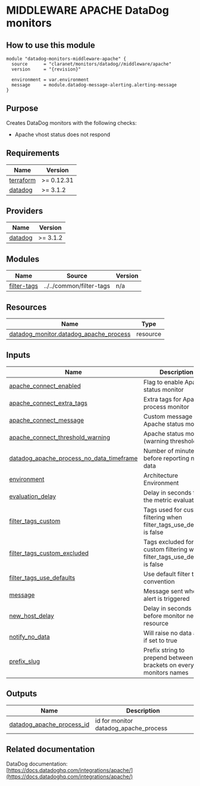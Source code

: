 # MIDDLEWARE APACHE DataDog monitors

## How to use this module

```hcl
module "datadog-monitors-middleware-apache" {
  source      = "claranet/monitors/datadog//middleware/apache"
  version     = "{revision}"

  environment = var.environment
  message     = module.datadog-message-alerting.alerting-message
}

```

## Purpose

Creates DataDog monitors with the following checks:

- Apache vhost status does not respond

## Requirements

| Name | Version |
|------|---------|
| <a name="requirement_terraform"></a> [terraform](#requirement\_terraform) | >= 0.12.31 |
| <a name="requirement_datadog"></a> [datadog](#requirement\_datadog) | >= 3.1.2 |

## Providers

| Name | Version |
|------|---------|
| <a name="provider_datadog"></a> [datadog](#provider\_datadog) | >= 3.1.2 |

## Modules

| Name | Source | Version |
|------|--------|---------|
| <a name="module_filter-tags"></a> [filter-tags](#module\_filter-tags) | ../../common/filter-tags | n/a |

## Resources

| Name | Type |
|------|------|
| [datadog_monitor.datadog_apache_process](https://registry.terraform.io/providers/DataDog/datadog/latest/docs/resources/monitor) | resource |

## Inputs

| Name | Description | Type | Default | Required |
|------|-------------|------|---------|:--------:|
| <a name="input_apache_connect_enabled"></a> [apache\_connect\_enabled](#input\_apache\_connect\_enabled) | Flag to enable Apache status monitor | `string` | `"true"` | no |
| <a name="input_apache_connect_extra_tags"></a> [apache\_connect\_extra\_tags](#input\_apache\_connect\_extra\_tags) | Extra tags for Apache process monitor | `list(string)` | `[]` | no |
| <a name="input_apache_connect_message"></a> [apache\_connect\_message](#input\_apache\_connect\_message) | Custom message for Apache status monitor | `string` | `""` | no |
| <a name="input_apache_connect_threshold_warning"></a> [apache\_connect\_threshold\_warning](#input\_apache\_connect\_threshold\_warning) | Apache status monitor (warning threshold) | `string` | `3` | no |
| <a name="input_datadog_apache_process_no_data_timeframe"></a> [datadog\_apache\_process\_no\_data\_timeframe](#input\_datadog\_apache\_process\_no\_data\_timeframe) | Number of minutes before reporting no data | `string` | `10` | no |
| <a name="input_environment"></a> [environment](#input\_environment) | Architecture Environment | `string` | n/a | yes |
| <a name="input_evaluation_delay"></a> [evaluation\_delay](#input\_evaluation\_delay) | Delay in seconds for the metric evaluation | `number` | `15` | no |
| <a name="input_filter_tags_custom"></a> [filter\_tags\_custom](#input\_filter\_tags\_custom) | Tags used for custom filtering when filter\_tags\_use\_defaults is false | `string` | `"*"` | no |
| <a name="input_filter_tags_custom_excluded"></a> [filter\_tags\_custom\_excluded](#input\_filter\_tags\_custom\_excluded) | Tags excluded for custom filtering when filter\_tags\_use\_defaults is false | `string` | `""` | no |
| <a name="input_filter_tags_use_defaults"></a> [filter\_tags\_use\_defaults](#input\_filter\_tags\_use\_defaults) | Use default filter tags convention | `string` | `"true"` | no |
| <a name="input_message"></a> [message](#input\_message) | Message sent when an alert is triggered | `any` | n/a | yes |
| <a name="input_new_host_delay"></a> [new\_host\_delay](#input\_new\_host\_delay) | Delay in seconds before monitor new resource | `number` | `300` | no |
| <a name="input_notify_no_data"></a> [notify\_no\_data](#input\_notify\_no\_data) | Will raise no data alert if set to true | `bool` | `true` | no |
| <a name="input_prefix_slug"></a> [prefix\_slug](#input\_prefix\_slug) | Prefix string to prepend between brackets on every monitors names | `string` | `""` | no |

## Outputs

| Name | Description |
|------|-------------|
| <a name="output_datadog_apache_process_id"></a> [datadog\_apache\_process\_id](#output\_datadog\_apache\_process\_id) | id for monitor datadog\_apache\_process |
## Related documentation

DataDog documentation: [https://docs.datadoghq.com/integrations/apache/](https://docs.datadoghq.com/integrations/apache/)

